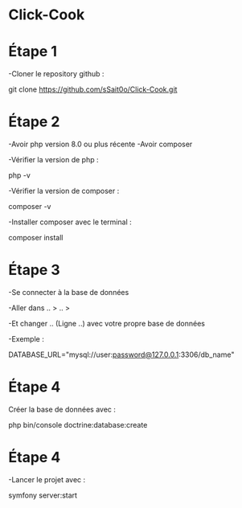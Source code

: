 # Click-Cook

# Étape 1
-Cloner le repository github :

git clone https://github.com/sSait0o/Click-Cook.git

# Étape 2
-Avoir php version 8.0 ou plus récente
-Avoir composer

-Vérifier la version de php :

php -v

-Vérifier la version de composer :

composer -v

-Installer composer avec le terminal :

composer install

# Étape 3
-Se connecter à la base de données

-Aller dans .. > .. >

-Et changer .. (Ligne ..) avec votre propre base de données

-Exemple :

DATABASE_URL="mysql://user:password@127.0.0.1:3306/db_name"

# Étape 4 
Créer la base de données avec :

php bin/console doctrine:database:create

# Étape 4 
-Lancer le projet avec :

symfony server:start
